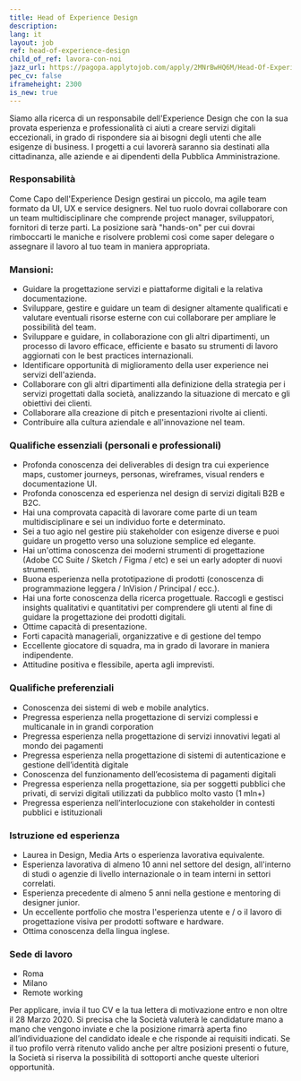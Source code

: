 ```yaml
---
title: Head of Experience Design
description:
lang: it
layout: job
ref: head-of-experience-design
child_of_ref: lavora-con-noi
jazz_url: https://pagopa.applytojob.com/apply/2MNrBwHQ6M/Head-Of-Experience-Design
pec_cv: false
iframeheight: 2300
is_new: true
---
```



Siamo alla ricerca di un responsabile dell'Experience Design che con la sua provata esperienza e professionalità ci aiuti a creare servizi digitali eccezionali, in grado di rispondere sia ai bisogni degli utenti che alle esigenze di business. I progetti a cui lavorerà saranno sia destinati alla cittadinanza, alle aziende e ai dipendenti della Pubblica Amministrazione.

### Responsabilità

Come Capo dell'Experience Design gestirai un piccolo, ma agile team formato da UI, UX e service designers. Nel tuo ruolo dovrai collaborare con un team multidisciplinare che comprende project manager, sviluppatori, fornitori di terze parti.
La posizione sarà "hands-on" per cui dovrai rimboccarti le maniche e risolvere problemi così come saper delegare o assegnare il lavoro al tuo team in maniera appropriata.

### Mansioni:

- Guidare la progettazione servizi e piattaforme digitali e la relativa documentazione.
- Sviluppare, gestire e guidare un team di designer altamente qualificati e valutare eventuali risorse esterne con cui collaborare per ampliare le possibilità del team.
- Sviluppare e guidare, in collaborazione con gli altri dipartimenti, un processo di lavoro efficace, efficiente e basato su strumenti di lavoro aggiornati con le best practices internazionali.
- Identificare opportunità di miglioramento della user experience nei servizi dell'azienda.
- Collaborare con gli altri dipartimenti alla definizione della strategia per i servizi progettati dalla società, analizzando la situazione di mercato e gli obiettivi dei clienti.
- Collaborare alla creazione di pitch e presentazioni rivolte ai clienti.
- Contribuire alla cultura aziendale e all'innovazione nel team.


### Qualifiche essenziali (personali e professionali)

- Profonda conoscenza dei deliverables di design tra cui experience maps, customer journeys, personas, wireframes, visual renders e documentazione UI.
- Profonda conoscenza ed esperienza nel design di servizi digitali B2B e B2C.
- Hai una comprovata capacità di lavorare come parte di un team multidisciplinare e sei un individuo forte e determinato.
- Sei a tuo agio nel gestire più stakeholder con esigenze diverse e puoi guidare un progetto verso una soluzione semplice ed elegante.
- Hai un'ottima conoscenza dei moderni strumenti di progettazione (Adobe CC Suite / Sketch / Figma / etc) e sei un early adopter di nuovi strumenti.
- Buona esperienza nella prototipazione di prodotti (conoscenza di programmazione leggera / InVision / Principal / ecc.).
- Hai una forte conoscenza della ricerca progettuale. Raccogli e gestisci insights qualitativi e quantitativi per comprendere gli utenti al fine di guidare la progettazione dei prodotti digitali.
- Ottime capacità di presentazione.
- Forti capacità manageriali, organizzative e di gestione del tempo
- Eccellente giocatore di squadra, ma in grado di lavorare in maniera indipendente.
- Attitudine positiva e flessibile, aperta agli imprevisti.

### Qualifiche preferenziali

- Conoscenza dei sistemi di web e mobile analytics.
- Pregressa esperienza nella progettazione di servizi complessi e multicanale in in grandi corporation
- Pregressa esperienza nella progettazione di servizi innovativi legati al mondo dei pagamenti
- Pregressa esperienza nella progettazione di sistemi di autenticazione e gestione dell’identità digitale
- Conoscenza del funzionamento dell’ecosistema di pagamenti digitali
- Pregressa esperienza nella progettazione, sia per soggetti pubblici che privati, di servizi digitali utilizzati da pubblico molto vasto (1 mln+)
- Pregressa esperienza nell’interlocuzione con stakeholder in contesti pubblici e istituzionali

### Istruzione ed esperienza

- Laurea in Design, Media Arts o esperienza lavorativa equivalente.
- Esperienza lavorativa di almeno 10 anni nel settore del design, all'interno di studi o agenzie di livello internazionale o in team interni in settori correlati.
- Esperienza precedente di almeno 5 anni nella gestione e mentoring di designer junior.
- Un eccellente portfolio che mostra l'esperienza utente e / o il lavoro di progettazione visiva per prodotti software e hardware.
- Ottima conoscenza della lingua inglese.

### Sede di lavoro

* Roma
* Milano
* Remote working

Per applicare, invia il tuo CV e la tua lettera di motivazione entro e non oltre il 28 Marzo 2020. Si precisa che la Società valuterà le candidature mano a mano che vengono inviate e che la posizione rimarrà aperta fino all’individuazione del candidato ideale e che risponde ai requisiti indicati.  Se il tuo profilo verrà ritenuto valido anche per altre posizioni presenti o future, la Società si riserva la possibilità di sottoporti anche queste ulteriori opportunità.

